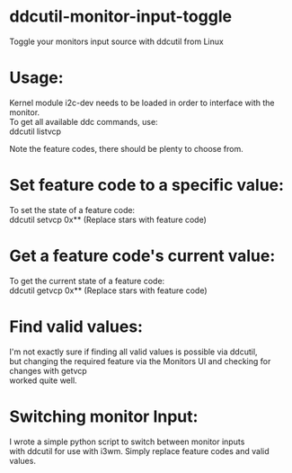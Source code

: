 # ddcutil-monitor-input-toggle
Toggle your monitors input source with ddcutil from Linux

# Usage:
Kernel module i2c-dev needs to be loaded in order to interface with the monitor.  
To get all available ddc commands, use:  
    ddcutil listvcp
    
Note the feature codes, there should be plenty to choose from.

# Set feature code to a specific value:
To set the state of a feature code:     
    ddcutil setvcp 0x** (Replace stars with feature code)

# Get a feature code's current value:
To get the current state of a feature code:  
    ddcutil getvcp 0x** (Replace stars with feature code)
   
# Find valid values:
I'm not exactly sure if finding all valid values is possible via ddcutil,   
but changing the required feature via the Monitors UI and checking for changes with getvcp   
worked quite well.

# Switching monitor Input:
I wrote a simple python script to switch between monitor inputs   
with ddcutil for use with i3wm. Simply replace feature codes and valid values.
